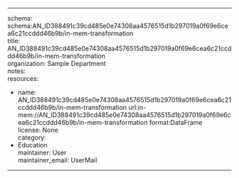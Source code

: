 


---  
schema: schema:AN_ID388491c39cd485e0e74308aa4576515d1b297019a0f69e6cea6c21ccddd46b9b/in-mem-transformation  
title: AN_ID388491c39cd485e0e74308aa4576515d1b297019a0f69e6cea6c21ccddd46b9b/in-mem-transformation  
organization: Sample Department  
notes:   
resources:  
- name: AN_ID388491c39cd485e0e74308aa4576515d1b297019a0f69e6cea6c21ccddd46b9b/in-mem-transformation 
 url:in-mem://AN_ID388491c39cd485e0e74308aa4576515d1b297019a0f69e6cea6c21ccddd46b9b/in-mem-transformation 
 format:DataFrame  
license: None  
category:
 - Education  
maintainer: User  
maintainer_email: UserMail  
---
